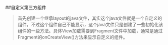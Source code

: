 ##自定义第三方组件
> 首先创建一个继承layout的java文件，其实这个java文件就是一个自定义的组件，不过这个组件自己不能显示，这个java文件只是创建了一些初始化该组件的一些方法。具体View加载需要到Fragment文件中加载，通常是通过Fragment的onCreateView()方法来显示自定义的组件。